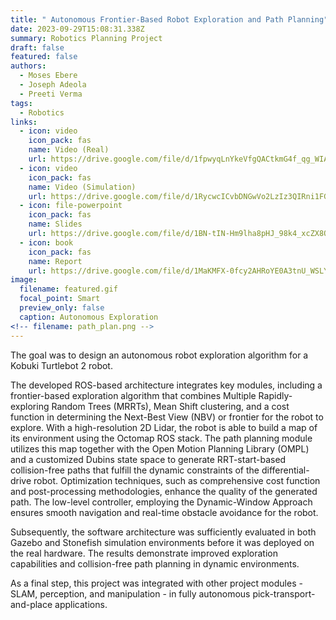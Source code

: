 ```yaml
---
title: " Autonomous Frontier-Based Robot Exploration and Path Planning"
date: 2023-09-29T15:08:31.338Z
summary: R﻿obotics Planning Project
draft: false
featured: false
authors:
  - Moses Ebere
  - Joseph Adeola
  - Preeti Verma
tags:
  - Robotics
links:
  - icon: video
    icon_pack: fas
    name: Video (Real)
    url: https://drive.google.com/file/d/1fpwyqLnYkeVfgQACtkmG4f_qg_WIAAzI/view?usp=sharing
  - icon: video
    icon_pack: fas
    name: Video (Simulation)
    url: https://drive.google.com/file/d/1RycwcICvbDNGwVo2LzIz3QIRni1FGWvE/view?usp=sharing
  - icon: file-powerpoint
    icon_pack: fas
    name: Slides
    url: https://drive.google.com/file/d/1BN-tIN-Hm9lha8pHJ_98k4_xcZX8OHol/view?usp=sharing
  - icon: book
    icon_pack: fas
    name: Report
    url: https://drive.google.com/file/d/1MaKMFX-0fcy2AHRoYE0A3tnU_WSLY-Q8/view?usp=sharing
image:
  filename: featured.gif
  focal_point: Smart
  preview_only: false
  caption: Autonomous Exploration
<!-- filename: path_plan.png -->
---
```

The goal was to design an autonomous robot exploration algorithm for a Kobuki Turtlebot 2 robot.

The developed ROS-based architecture integrates key modules, including a frontier-based exploration algorithm that combines Multiple Rapidly-exploring Random Trees (MRRTs), Mean Shift clustering, and a cost function in determining the Next-Best View (NBV) or frontier for the robot to explore. With a high-resolution 2D Lidar, the robot is able to build a map of its environment using the Octomap ROS stack. The path planning module utilizes this map together with the Open Motion Planning Library (OMPL) and a customized Dubins state space to generate RRT-start-based collision-free paths that fulfill the dynamic constraints of the differential-drive robot. Optimization techniques, such as comprehensive cost function and post-processing methodologies, enhance the quality of the generated path. The low-level controller, employing the Dynamic-Window Approach ensures smooth navigation and real-time obstacle avoidance for the robot. 

Subsequently, the software architecture was sufficiently evaluated in both Gazebo and Stonefish simulation environments before it was deployed on the real hardware. The results demonstrate improved exploration capabilities and collision-free path planning in dynamic environments.

As a final step, this project was integrated with other project modules - SLAM, perception, and manipulation - in fully autonomous pick-transport-and-place applications.
